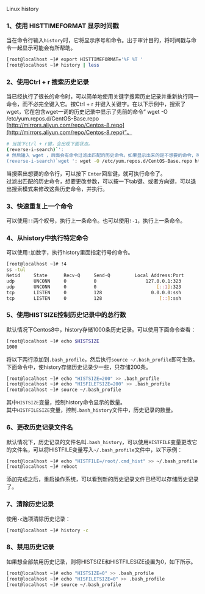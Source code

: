 Linux history
<a name="sYmqt"></a>
### 1、使用 HISTTIMEFORMAT 显示时间戳
当在命令行输入`history`时，它将显示序号和命令。出于审计目的，将时间戳与命令一起显示可能会有所帮助。
```bash
[root@localhost ~]# export HISTTIMEFORMAT='%F %T '
[root@localhost ~]# history | less
```
<a name="vJ2df"></a>
### 2、使用Ctrl + r 搜索历史记录
当已经执行了很长的命令时，可以简单地使用关键字搜索历史记录并重新执行同一命令，而不必完全键入它。按Ctrl + r 并键入关键字。在以下示例中，搜索了wget，它在包含wget一词的历史记录中显示了先前的命令“ wget -O /etc/yum.repos.d/CentOS-Base.repo [http://mirrors.aliyun.com/repo/Centos-8.repo](http://mirrors.aliyun.com/repo/Centos-8.repo)”。
```bash
# 当按下ctrl + r键，会出现下面状态。
(reverse-i-search)`': 
# 然后输入 wget ，后面会有命令过滤出匹配的历史命令。如果显示出来的是不想要的命令，可以继续补充命令行。
(reverse-i-search)`wget ': wget -O /etc/yum.repos.d/CentOS-Base.repo http://mirrors.aliyun.com/repo/Centos-8.repo
```
当搜索出想要的命令行，可以按下 `Enter`回车键，就可执行命令了。<br />过滤出匹配的历史命令，想要更改参数，可以按一下tab键、或者方向键，可以退出搜索模式来修改这条历史命令，并执行。
<a name="57be4acf"></a>
### 3、快速重复上一个命令
可以使用`!!`两个叹号，执行上一条命令。也可以使用`!-1`，执行上一条命令。
<a name="RHEtT"></a>
### 4、从history中执行特定命令
可以使用`!`加数字，执行history里面指定行号的命令。
```bash
[root@localhost ~]# !4
ss -tul
Netid     State      Recv-Q     Send-Q         Local Address:Port          Peer Address:Port     Process     
udp       UNCONN     0          0                  127.0.0.1:323                0.0.0.0:*                    
udp       UNCONN     0          0                      [::1]:323                   [::]:*                    
tcp       LISTEN     0          128                  0.0.0.0:ssh                0.0.0.0:*                    
tcp       LISTEN     0          128                     [::]:ssh                   [::]:*
```
<a name="fg5Tw"></a>
### 5、使用HISTSIZE控制历史记录中的总行数
默认情况下Centos8中，history存储1000条历史记录。可以使用下面命令查看：
```bash
[root@localhost ~]# echo $HISTSIZE
1000
```
将以下两行添加到`.bash_profile`，然后执行`source ~/.bash_profile`即可生效。下面命令中，使history存储历史记录少一些，只存储200条。
```bash
[root@localhost ~]# echo "HISTSIZE=200" >> .bash_profile 
[root@localhost ~]# echo "HISFILETSIZE=200" >> .bash_profile 
[root@localhost ~]# source ~/.bash_profile
```
其中`HISTSIZE`变量，控制history命令显示的数量。<br />其中`HISTFILESIZE`变量，控制`.bash_history`文件中，历史记录的数量。
<a name="2gldQ"></a>
### 6、更改历史记录文件名
默认情况下，历史记录的文件名叫`.bash_history`，可以使用`HISTFILE`变量更改它的文件名，可以将HISTFILE变量写入`~/.bash_profile`文件中，以下示例：
```bash
[root@localhost ~]# echo "HISTFILE=/root/.cmd_hist" >> ~/.bash_profile 
[root@localhost ~]# reboot
```
添加完成之后，重启操作系统，可以看到新的历史记录文件已经可以存储历史记录了。
<a name="TNIiK"></a>
### 7、清除历史记录
使用`-c`选项清除历史记录：
```bash
[root@localhost ~]# history -c
```
<a name="md6H8"></a>
### 8、禁用历史记录
如果想全部禁用历史记录，则将HISTSIZE和HISTFILESIZE设置为0，如下所示。
```bash
[root@localhost ~]# echo "HISTSIZE=0" >> .bash_profile 
[root@localhost ~]# echo "HISFILETSIZE=0" >> .bash_profile 
[root@localhost ~]# source ~/.bash_profile
```

